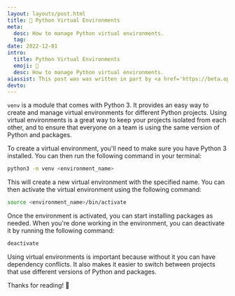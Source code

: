 ```yaml
---
layout: layouts/post.html
title: 🐍 Python Virtual Environments
meta:
  desc: How to manage Python virtual environments.
  tag:
date: 2022-12-01
intro:
  title: Python Virtual Environments
  emoji: 🐍
  desc: How to manage Python virtual environments.
aiassist: This post was was written in part by <a href='https://beta.openai.com/playground' target='_blank'>GPT-3</a>.
devto:
---
```


`venv` is a module that comes with Python 3. It provides an easy way to create and manage virtual environments for different Python projects. Using virtual environments is a great way to keep your projects isolated from each other, and to ensure that everyone on a team is using the same version of Python and packages.

To create a virtual environment, you'll need to make sure you have Python 3 installed. You can then run the following command in your terminal:

```bash
python3 -m venv <environment_name>
```

This will create a new virtual environment with the specified name. You can then activate the virtual environment using the following command:

```bash
source <environment_name>/bin/activate
```

Once the environment is activated, you can start installing packages as needed. When you're done working in the environment, you can deactivate it by running the following command:

```bash
deactivate
```

Using virtual environments is important because without it you can have dependency conflicts. It also makes it easier to switch between projects that use different versions of Python and packages.

Thanks for reading! 🙌
